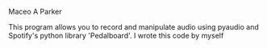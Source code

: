 Maceo A Parker

This program allows you to record and manipulate audio using pyaudio and Spotify's python library 'Pedalboard'.
I wrote this code by myself
